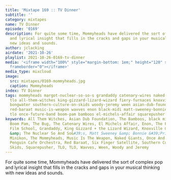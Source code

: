 ```yaml
---
title: 'Mixtape 169 :: TV Dinner'
subtitle: ''
category: mixtapes
name: TV Dinner
episode: '0169'
description: For quite some time, Mommyheads have delivered the sort of complex pop
  and lyrical insight that fills in the cracks and gaps in your musical thinking with
  new ideas and sounds.
author: jclacking
airdate: '2021-10-26'
playlist: 2021-10-26-0169-tv-dinner
media: '<iframe width="100%" style="margin-bottom: 1em;" height="120" src="https://www.mixcloud.com/widget/iframe/?feed=%2Fthe-lacking-org%2Fijxmag-169-tv-dinner%2F&hide_artwork=1&hide_cover=1&light=1"
  frameborder="0"></iframe>'
media_type: mixcloud
image:
  src: mixtapes/0169-mommyheads.jpg
  caption: Mommyheads
index: TV Dinner
tags: mommyheads margot-nuclear-so-so-s grandaddy catenary-wires naked-giants six-finger-satellite
  tlo all-them-witches king-gizzard-lizard-wizard fiery-furnaces knoxville-girls minikon
  bongwater southern-culture-on-skids woody-jeremy ween asian-dub-foundation penguin-cafe-orchestra
  red-baraat music-is-weapon wavves enon black-midi matt-sweeney-bonnie-prince-billy
  tlo once-future-band boom-pam bamboos el-michels-affair squarepusher bug film-school
keywords: All Them Witches, Asian Dub Foundation, The Bamboos, black midi, Bongwater,
  Boom Pam, The Bug, The Catenary Wires, El Michels Affair, Enon, The Fiery Furnaces,
  Film School, Grandaddy, King Gizzard + the Lizard Wizard, Knoxville Girls, Margot
  &amp; The Nuclear So And So&#39;s, Matt Sweeney &amp; Bonnie &#39;Prince&#39; Billy,
  Minikon, The Mommyheads, Music Is The Weapon, Naked Giants, Once And Future Band,
  Penguin Cafe Orchestra, Red Baraat, Six Finger Satellite, Southern Culture On The
  Skids, Squarepusher, TLO, TLO, Wavves, Ween, Woody and Jeremy
---
```

For quite some time, Mommyheads have delivered the sort of complex pop and lyrical insight that fills in the cracks and gaps in your musical thinking with new ideas and sounds.
